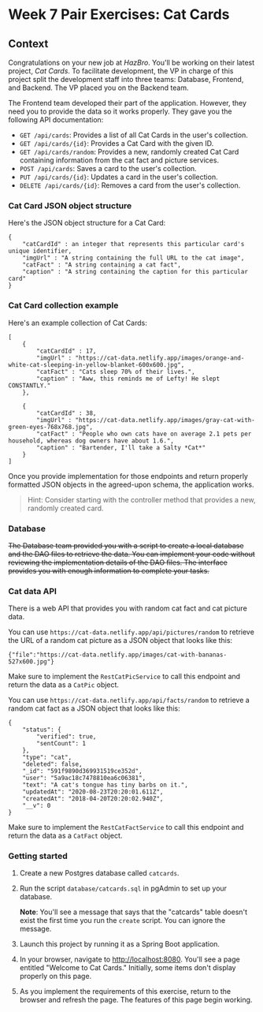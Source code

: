 # Week 7 Pair Exercises: Cat Cards

## Context

Congratulations on your new job at _HazBro_. You'll be working on their latest project, *Cat Cards*. To facilitate development, the VP in charge of this project split the development staff into three teams: Database, Frontend, and Backend. The VP placed you on the Backend team.

The Frontend team developed their part of the application. However, they need you to provide the data so it works properly. They gave you the following API documentation:

* `GET /api/cards`: Provides a list of all Cat Cards in the user's collection.
* `GET /api/cards/{id}`: Provides a Cat Card with the given ID.
* `GET /api/cards/random`: Provides a new, randomly created Cat Card containing information from the cat fact and picture services.
* `POST /api/cards`: Saves a card to the user's collection.
* `PUT /api/cards/{id}`: Updates a card in the user's collection.
* `DELETE /api/cards/{id}`: Removes a card from the user's collection.

### Cat Card JSON object structure

Here's the JSON object structure for a Cat Card:

```
{
    "catCardId" : an integer that represents this particular card's unique identifier,
    "imgUrl" : "A string containing the full URL to the cat image",
    "catFact" : "A string containing a cat fact",
    "caption" : "A string containing the caption for this particular card"
}
```

### Cat Card collection example

Here's an example collection of Cat Cards:

```
[
    {
        "catCardId" : 17,
        "imgUrl" : "https://cat-data.netlify.app/images/orange-and-white-cat-sleeping-in-yellow-blanket-600x600.jpg",
        "catFact" : "Cats sleep 70% of their lives.",
        "caption" : "Aww, this reminds me of Lefty! He slept CONSTANTLY."
    },

    {
        "catCardId" : 38,
        "imgUrl" : "https://cat-data.netlify.app/images/gray-cat-with-green-eyes-768x768.jpg",
        "catFact" : "People who own cats have on average 2.1 pets per household, whereas dog owners have about 1.6.",
        "caption" : "Bartender, I'll take a Salty *Cat*"
    }
]
```

Once you provide implementation for those endpoints and return properly formatted JSON objects in the agreed-upon schema, the application works.

> Hint: Consider starting with the controller method that provides a new, randomly created card.

### Database

~~The Database team provided you with a script to create a local database and the DAO files to retrieve the data. You can implement your code without reviewing the implementation details of the DAO files. The interface provides you with enough information to complete your tasks.~~

### Cat data API

There is a web API that provides you with random cat fact and cat picture data.

You can use `https://cat-data.netlify.app/api/pictures/random` to retrieve the URL of a random cat picture as a JSON object that looks like this:

```
{"file":"https://cat-data.netlify.app/images/cat-with-bananas-527x600.jpg"}
```

Make sure to implement the `RestCatPicService` to call this endpoint and return the data as a `CatPic` object.

You can use `https://cat-data.netlify.app/api/facts/random` to retrieve a random cat fact as a JSON object that looks like this:

```
{
    "status": {
        "verified": true,
        "sentCount": 1
    },
    "type": "cat",
    "deleted": false,
    "_id": "591f9890d369931519ce352d",
    "user": "5a9ac18c7478810ea6c06381",
    "text": "A cat's tongue has tiny barbs on it.",
    "updatedAt": "2020-08-23T20:20:01.611Z",
    "createdAt": "2018-04-20T20:20:02.940Z",
    "__v": 0
}
```

Make sure to implement the `RestCatFactService` to call this endpoint and return the data as a `CatFact` object.

### Getting started

1. Create a new Postgres database called `catcards`.
2. Run the script `database/catcards.sql` in pgAdmin to set up your database.

   **Note**: You'll see a message that says that the "catcards" table doesn't exist the first time you run the `create` script. You can ignore the message.
3. Launch this project by running it as a Spring Boot application.
4. In your browser, navigate to [http://localhost:8080](http://localhost:8080). You'll see a page entitled "Welcome to Cat Cards." Initially, some items don't display properly on this page.
5. As you implement the requirements of this exercise, return to the browser and refresh the page. The features of this page begin working.
